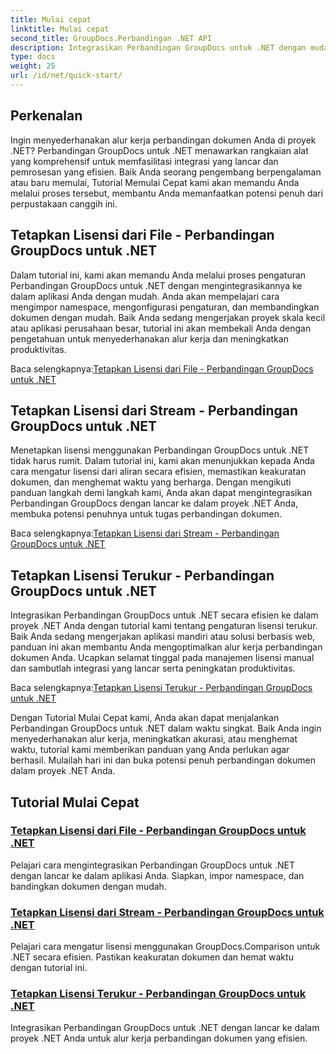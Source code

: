 ```yaml
---
title: Mulai cepat
linktitle: Mulai cepat
second_title: GroupDocs.Perbandingan .NET API
description: Integrasikan Perbandingan GroupDocs untuk .NET dengan mudah ke dalam proyek Anda. Pelajari metode pengaturan lisensi yang efisien untuk alur kerja perbandingan dokumen yang akurat.
type: docs
weight: 25
url: /id/net/quick-start/
---
```


## Perkenalan

Ingin menyederhanakan alur kerja perbandingan dokumen Anda di proyek .NET? Perbandingan GroupDocs untuk .NET menawarkan rangkaian alat yang komprehensif untuk memfasilitasi integrasi yang lancar dan pemrosesan yang efisien. Baik Anda seorang pengembang berpengalaman atau baru memulai, Tutorial Memulai Cepat kami akan memandu Anda melalui proses tersebut, membantu Anda memanfaatkan potensi penuh dari perpustakaan canggih ini.

## Tetapkan Lisensi dari File - Perbandingan GroupDocs untuk .NET

Dalam tutorial ini, kami akan memandu Anda melalui proses pengaturan Perbandingan GroupDocs untuk .NET dengan mengintegrasikannya ke dalam aplikasi Anda dengan mudah. Anda akan mempelajari cara mengimpor namespace, mengonfigurasi pengaturan, dan membandingkan dokumen dengan mudah. Baik Anda sedang mengerjakan proyek skala kecil atau aplikasi perusahaan besar, tutorial ini akan membekali Anda dengan pengetahuan untuk menyederhanakan alur kerja dan meningkatkan produktivitas.

 Baca selengkapnya:[Tetapkan Lisensi dari File - Perbandingan GroupDocs untuk .NET](./set-license-from-file/)

## Tetapkan Lisensi dari Stream - Perbandingan GroupDocs untuk .NET

Menetapkan lisensi menggunakan Perbandingan GroupDocs untuk .NET tidak harus rumit. Dalam tutorial ini, kami akan menunjukkan kepada Anda cara mengatur lisensi dari aliran secara efisien, memastikan keakuratan dokumen, dan menghemat waktu yang berharga. Dengan mengikuti panduan langkah demi langkah kami, Anda akan dapat mengintegrasikan Perbandingan GroupDocs dengan lancar ke dalam proyek .NET Anda, membuka potensi penuhnya untuk tugas perbandingan dokumen.

 Baca selengkapnya:[Tetapkan Lisensi dari Stream - Perbandingan GroupDocs untuk .NET](./set-license-from-stream/)

## Tetapkan Lisensi Terukur - Perbandingan GroupDocs untuk .NET

Integrasikan Perbandingan GroupDocs untuk .NET secara efisien ke dalam proyek .NET Anda dengan tutorial kami tentang pengaturan lisensi terukur. Baik Anda sedang mengerjakan aplikasi mandiri atau solusi berbasis web, panduan ini akan membantu Anda mengoptimalkan alur kerja perbandingan dokumen Anda. Ucapkan selamat tinggal pada manajemen lisensi manual dan sambutlah integrasi yang lancar serta peningkatan produktivitas.

 Baca selengkapnya:[Tetapkan Lisensi Terukur - Perbandingan GroupDocs untuk .NET](./set-metered-license/)

Dengan Tutorial Mulai Cepat kami, Anda akan dapat menjalankan Perbandingan GroupDocs untuk .NET dalam waktu singkat. Baik Anda ingin menyederhanakan alur kerja, meningkatkan akurasi, atau menghemat waktu, tutorial kami memberikan panduan yang Anda perlukan agar berhasil. Mulailah hari ini dan buka potensi penuh perbandingan dokumen dalam proyek .NET Anda.
## Tutorial Mulai Cepat
### [Tetapkan Lisensi dari File - Perbandingan GroupDocs untuk .NET](./set-license-from-file/)
Pelajari cara mengintegrasikan Perbandingan GroupDocs untuk .NET dengan lancar ke dalam aplikasi Anda. Siapkan, impor namespace, dan bandingkan dokumen dengan mudah.
### [Tetapkan Lisensi dari Stream - Perbandingan GroupDocs untuk .NET](./set-license-from-stream/)
Pelajari cara mengatur lisensi menggunakan GroupDocs.Comparison untuk .NET secara efisien. Pastikan keakuratan dokumen dan hemat waktu dengan tutorial ini.
### [Tetapkan Lisensi Terukur - Perbandingan GroupDocs untuk .NET](./set-metered-license/)
Integrasikan Perbandingan GroupDocs untuk .NET dengan lancar ke dalam proyek .NET Anda untuk alur kerja perbandingan dokumen yang efisien.